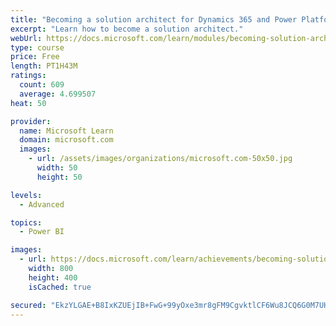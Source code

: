 ```yaml
---
title: "Becoming a solution architect for Dynamics 365 and Power Platform"
excerpt: "Learn how to become a solution architect."
webUrl: https://docs.microsoft.com/learn/modules/becoming-solution-architect/
type: course
price: Free
length: PT1H43M
ratings:
  count: 609
  average: 4.699507
heat: 50

provider:
  name: Microsoft Learn
  domain: microsoft.com
  images:
    - url: /assets/images/organizations/microsoft.com-50x50.jpg
      width: 50
      height: 50

levels:
  - Advanced

topics:
  - Power BI

images:
  - url: https://docs.microsoft.com/learn/achievements/becoming-solution-architect-social.png
    width: 800
    height: 400
    isCached: true

secured: "EkzYLGAE+B8IxKZUEjIB+FwG+99yOxe3mr8gFM9CgvktlCF6Wu8JCQ6G0M7UHjiWA3+kTggDhmYep4i7ukX3ARJUxkWQyvWAb4XCxXRwcK7tPU7+F6SRTX+AbzHm3rf1DNbxBdNh7wm3tu69zQgNmnCD3Nj7zr3Y0FfVuSF+JyTAfbvGYBqWoatqfKe/GfvV90vxyOIT4hKymD6baU8e0iNos8qJz+ligFw8T16pIbw159bb49m5Hu0g2kSzD/W9At7XQxr1X4V9HHY7zceW79z4HkTIgu7uc3OfT3Z4YIrd+BaI//YUQJk82q8XudwDeeKq9hoKQh7ufGLp/GWB7qJI+6vvwbwA4Yz9Q4tpkcYcEM35auLn6JZ6sR1oJlbTHbr72OqlLau3nAEolO6BrcJp4H6UeN9VBkJ6y4CoqPo=;I1ZlctyVhhkxFbkporct6Q=="
---
```


